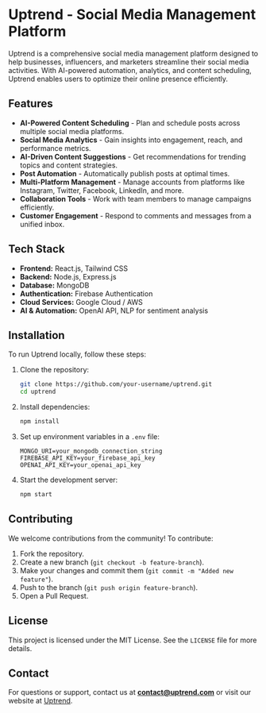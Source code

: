 # Uptrend - Social Media Management Platform

Uptrend is a comprehensive social media management platform designed to help businesses, influencers, and marketers streamline their social media activities. With AI-powered automation, analytics, and content scheduling, Uptrend enables users to optimize their online presence efficiently.

## Features

- **AI-Powered Content Scheduling** - Plan and schedule posts across multiple social media platforms.
- **Social Media Analytics** - Gain insights into engagement, reach, and performance metrics.
- **AI-Driven Content Suggestions** - Get recommendations for trending topics and content strategies.
- **Post Automation** - Automatically publish posts at optimal times.
- **Multi-Platform Management** - Manage accounts from platforms like Instagram, Twitter, Facebook, LinkedIn, and more.
- **Collaboration Tools** - Work with team members to manage campaigns efficiently.
- **Customer Engagement** - Respond to comments and messages from a unified inbox.

## Tech Stack

- **Frontend:** React.js, Tailwind CSS
- **Backend:** Node.js, Express.js
- **Database:** MongoDB
- **Authentication:** Firebase Authentication
- **Cloud Services:** Google Cloud / AWS
- **AI & Automation:** OpenAI API, NLP for sentiment analysis

## Installation

To run Uptrend locally, follow these steps:

1. Clone the repository:
   ```bash
   git clone https://github.com/your-username/uptrend.git
   cd uptrend
   ```

2. Install dependencies:
   ```bash
   npm install
   ```

3. Set up environment variables in a `.env` file:
   ```
   MONGO_URI=your_mongodb_connection_string
   FIREBASE_API_KEY=your_firebase_api_key
   OPENAI_API_KEY=your_openai_api_key
   ```

4. Start the development server:
   ```bash
   npm start
   ```

## Contributing

We welcome contributions from the community! To contribute:

1. Fork the repository.
2. Create a new branch (`git checkout -b feature-branch`).
3. Make your changes and commit them (`git commit -m "Added new feature"`).
4. Push to the branch (`git push origin feature-branch`).
5. Open a Pull Request.

## License

This project is licensed under the MIT License. See the `LICENSE` file for more details.

## Contact

For questions or support, contact us at **contact@uptrend.com** or visit our website at [Uptrend](https://uptrend.com).
